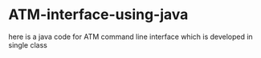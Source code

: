# ATM-interface-using-java
here is a java code for ATM command line interface which is developed in single class
